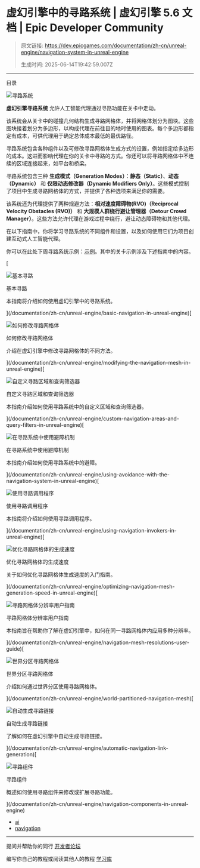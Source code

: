 # 虚幻引擎中的寻路系统 | 虚幻引擎 5.6 文档 | Epic Developer Community

> 原文链接: https://dev.epicgames.com/documentation/zh-cn/unreal-engine/navigation-system-in-unreal-engine
> 
> 生成时间: 2025-06-14T19:42:59.007Z

---

目录

![寻路系统](https://dev.epicgames.com/community/api/documentation/image/6e6ce7bd-0f7e-4b8e-be8f-e989bc7235ef?resizing_type=fill&width=1920&height=335)

**虚幻引擎寻路系统** 允许人工智能代理通过寻路功能在关卡中走动。

该系统会从关卡中的碰撞几何结构生成寻路网格体，并将网格体划分为图块。这些图块接着划分为多边形，以构成代理在前往目的地时使用的图表。每个多边形都指定有成本，可供代理用于确定总体成本最低的最优路径。

寻路系统包含各种组件以及可修改寻路网格体生成方式的设置，例如指定给多边形的成本。这进而影响代理在你的关卡中寻路的方式。你还可以将寻路网格体中不连续的区域连接起来，如平台和桥梁。

寻路系统包含三种 **生成模式（Generation Modes）**：**静态（Static）**、**动态（Dynamic）** 和 **仅限动态修改器（Dynamic Modifiers Only）**。这些模式控制了项目中生成寻路网格体的方式，并提供了各种选项来满足你的需要。

该系统还为代理提供了两种规避方法：**相对速度障碍物(RVO)（Reciprocal Velocity Obstacles (RVO)）** 和 **大规模人群绕行避让管理器（Detour Crowd Manager）**。这些方法允许代理在游戏过程中绕行，避让动态障碍物和其他代理。

在以下指南中，你将学习寻路系统的不同组件和设置，以及如何使用它们为项目创建互动式人工智能代理。

你可以在此处下周寻路系统示例：[示例](https://d1iv7db44yhgxn.cloudfront.net/documentation/attachments/3aa1013f-bbc6-420a-9a4c-cfcd9d1b7e07/navsystemsample.zip)。其中的关卡示例涉及下述指南中的内容。

[

![基本寻路](https://d1iv7db44yhgxn.cloudfront.net/documentation/images/a53e7794-7d0d-4a3d-8b94-b6b11f678918/basic-nav-topic-image.png)

基本寻路

本指南将介绍如何使用虚幻引擎中的寻路系统。





](/documentation/zh-cn/unreal-engine/basic-navigation-in-unreal-engine)[

![如何修改寻路网格体](https://d1iv7db44yhgxn.cloudfront.net/documentation/images/be3f72ab-540c-447b-94e4-e7967817244b/modnav_topicimage.png)

如何修改寻路网格体

介绍在虚幻引擎中修改寻路网格体的不同方法。





](/documentation/zh-cn/unreal-engine/modifying-the-navigation-mesh-in-unreal-engine)[

![自定义寻路区域和查询筛选器](https://d1iv7db44yhgxn.cloudfront.net/documentation/images/0bcfe4ce-a426-46dc-b839-fb1649569911/customnav_topicimage.png)

自定义寻路区域和查询筛选器

本指南介绍如何使用寻路系统中的自定义区域和查询筛选器。





](/documentation/zh-cn/unreal-engine/custom-navigation-areas-and-query-filters-in-unreal-engine)[

![在寻路系统中使用避障机制](https://d1iv7db44yhgxn.cloudfront.net/documentation/images/70a68fd0-aeb0-4b80-9d51-8c0082fbf483/avoidance-topic-image.png)

在寻路系统中使用避障机制

本指南介绍如何使用寻路系统中的避障。





](/documentation/zh-cn/unreal-engine/using-avoidance-with-the-navigation-system-in-unreal-engine)[

![使用寻路调用程序](https://d1iv7db44yhgxn.cloudfront.net/documentation/images/e150a9a8-49f0-48f3-8fdf-e5edb7d91613/invokers-topic-image.png)

使用寻路调用程序

本指南将介绍如何使用寻路调用程序。





](/documentation/zh-cn/unreal-engine/using-navigation-invokers-in-unreal-engine)[

![优化寻路网格体的生成速度](https://d1iv7db44yhgxn.cloudfront.net/documentation/images/dced508b-901c-49e9-98e4-b43927d93582/basic-navigation-topic-image.png)

优化寻路网格体的生成速度

关于如何优化寻路网格体生成速度的入门指南。





](/documentation/zh-cn/unreal-engine/optimizing-navigation-mesh-generation-speed-in-unreal-engine)[

![寻路网格体分辨率用户指南](https://d1iv7db44yhgxn.cloudfront.net/documentation/images/e0be83d9-3d5e-47c8-92d9-b3861c6a159d/basic-nav-topic-image.png)

寻路网格体分辨率用户指南

本指南旨在帮助你了解在虚幻引擎中，如何在同一寻路网格体内应用多种分辨率。





](/documentation/zh-cn/unreal-engine/navigation-mesh-resolutions-user-guide)[

![世界分区寻路网格体](https://d1iv7db44yhgxn.cloudfront.net/documentation/images/89054dea-10d1-4ce4-ae96-0cad25dca005/basicnav_topicimage.png)

世界分区寻路网格体

介绍如何通过世界分区使用寻路网格体。





](/documentation/zh-cn/unreal-engine/world-partitioned-navigation-mesh)[

![自动生成寻路链接](https://d1iv7db44yhgxn.cloudfront.net/documentation/images/ace6e3c4-1857-46e2-88e3-e0bfa6937c20/nav-auto-links-topic.png)

自动生成寻路链接

了解如何在虚幻引擎中自动生成寻路链接。





](/documentation/zh-cn/unreal-engine/automatic-navigation-link-generation)[

![寻路组件](https://d1iv7db44yhgxn.cloudfront.net/documentation/images/ec0afce3-7694-4c9d-90d0-663361efc5e1/placeholder_topic.png)

寻路组件

概述如何使用寻路组件来修改或扩展寻路功能。





](/documentation/zh-cn/unreal-engine/navigation-components-in-unreal-engine)

-   [ai](https://dev.epicgames.com/community/search?query=ai)
-   [navigation](https://dev.epicgames.com/community/search?query=navigation)

* * *

提问并帮助你的同行 [开发者论坛](https://forums.unrealengine.com/categories?tag=unreal-engine)

编写你自己的教程或阅读其他人的教程 [学习库](https://dev.epicgames.com/community/unreal-engine/learning)